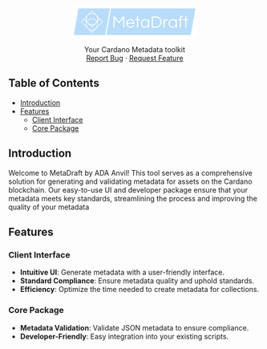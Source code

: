 <div align="center">
  <a href="https://github.com/Cardano-Forge/MetaDraft">
    <img src="images/logo.png" alt="Logo" width="250" height="60">
  </a>

  <p align="center">
    Your Cardano Metadata toolkit
    <br />
    <a href="https://github.com/Cardano-Forge/MetaDraft/issues/new?labels=bug&template=bug-report.md">Report Bug</a>
    ·
    <a href="https://github.com/Cardano-Forge/MetaDraft/issues/new?labels=enhancement&template=feature-request.md">Request Feature</a>
  </p>
</div>

## Table of Contents

- [Introduction](#introduction)
- [Features](#features)
  - [Client Interface](#client-interface)
  - [Core Package](#core-package)

## Introduction

Welcome to MetaDraft by ADA Anvil! This tool serves as a comprehensive solution for generating and validating metadata for assets on the Cardano blockchain. Our easy-to-use UI and developer package ensure that your metadata meets key standards, streamlining the process and improving the quality of your metadata

## Features

### Client Interface

- **Intuitive UI**: Generate metadata with a user-friendly interface.
- **Standard Compliance**: Ensure metadata quality and uphold standards.
- **Efficiency**: Optimize the time needed to create metadata for collections.

### Core Package

- **Metadata Validation**: Validate JSON metadata to ensure compliance.
- **Developer-Friendly**: Easy integration into your existing scripts.
